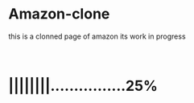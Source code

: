 # Amazon-clone


this is a clonned page of amazon 
its work in progress
<h1><br>||||||||................25%</h1>
